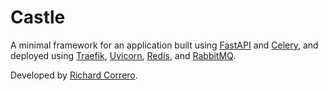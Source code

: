 # Castle

A minimal framework for an application built using [FastAPI](https://fastapi.tiangolo.com/) and [Celery](https://docs.celeryq.dev/en/stable/index.html), and deployed using [Traefik](https://traefik.io/), [Uvicorn](https://www.uvicorn.org/), [Redis](https://redis.io/), and [RabbitMQ](https://www.rabbitmq.com/).

Developed by [Richard Correro](mailto:richard@richardcorrero.com).
